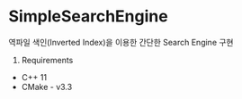 # SimpleSearchEngine

역파일 색인(Inverted Index)을 이용한 간단한 Search Engine 구현

1. Requirements
  - C++ 11
  - CMake - v3.3
